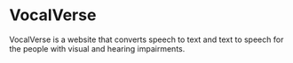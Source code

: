 # VocalVerse
VocalVerse is a website that converts speech to text and text to speech for the people with visual and hearing impairments.
